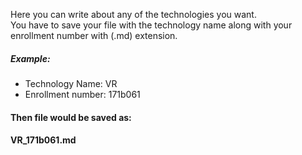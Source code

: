 Here you can write about any of the technologies you want. <br>
You have to save your file with the technology name along with your enrollment number with (.md) extension. <br>
##### Example: <br>
* Technology Name: VR
* Enrollment number: 171b061 <br>
#### Then file would be saved as: <br>
#### VR_171b061.md
